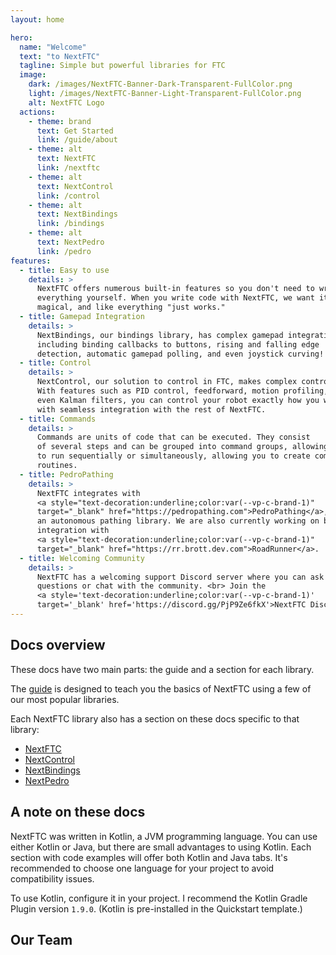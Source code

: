 ```yaml
---
layout: home

hero:
  name: "Welcome"
  text: "to NextFTC"
  tagline: Simple but powerful libraries for FTC
  image:
    dark: /images/NextFTC-Banner-Dark-Transparent-FullColor.png
    light: /images/NextFTC-Banner-Light-Transparent-FullColor.png
    alt: NextFTC Logo
  actions:
    - theme: brand
      text: Get Started
      link: /guide/about
    - theme: alt
      text: NextFTC
      link: /nextftc
    - theme: alt
      text: NextControl
      link: /control
    - theme: alt
      text: NextBindings
      link: /bindings
    - theme: alt
      text: NextPedro
      link: /pedro
features:
  - title: Easy to use
    details: >
      NextFTC offers numerous built-in features so you don't need to write
      everything yourself. When you write code with NextFTC, we want it to feel
      magical, and like everything "just works."
  - title: Gamepad Integration
    details: >
      NextBindings, our bindings library, has complex gamepad integration, 
      including binding callbacks to buttons, rising and falling edge 
      detection, automatic gamepad polling, and even joystick curving!
  - title: Control
    details: >
      NextControl, our solution to control in FTC, makes complex control easy.
      With features such as PID control, feedforward, motion profiling, and
      even Kalman filters, you can control your robot exactly how you want to,
      with seamless integration with the rest of NextFTC.
  - title: Commands
    details: >
      Commands are units of code that can be executed. They consist 
      of several steps and can be grouped into command groups, allowing them 
      to run sequentially or simultaneously, allowing you to create complex
      routines.
  - title: PedroPathing
    details: >
      NextFTC integrates with 
      <a style="text-decoration:underline;color:var(--vp-c-brand-1)" 
      target="_blank" href="https://pedropathing.com">PedroPathing</a>,
      an autonomous pathing library. We are also currently working on built-in
      integration with
      <a style="text-decoration:underline;color:var(--vp-c-brand-1)"
      target="_blank" href="https://rr.brott.dev.com">RoadRunner</a>.
  - title: Welcoming Community
    details: >
      NextFTC has a welcoming support Discord server where you can ask 
      questions or chat with the community. <br> Join the 
      <a style='text-decoration:underline;color:var(--vp-c-brand-1)'
      target='_blank' href='https://discord.gg/PjP9Ze6fkX'>NextFTC Discord</a>!
---
```


## Docs overview

These docs have two main parts: the guide and a section for each library.

The [guide](/guide/about) is designed to teach you the basics of NextFTC using a
few of our most popular libraries.

Each NextFTC library also has a section on these docs specific to that library:

- [NextFTC](/nextftc)
- [NextControl](/control)
- [NextBindings](/bindings)
- [NextPedro](/pedro)

## A note on these docs

NextFTC was written in Kotlin, a JVM programming language. You can use either
Kotlin or Java, but there are small
advantages to using Kotlin. Each section with code examples will offer both
Kotlin and Java tabs. It's recommended to
choose one language for your project to avoid compatibility issues.

To use Kotlin, configure it in your project. I recommend the Kotlin Gradle
Plugin version `1.9.0`. (Kotlin is
pre-installed in the Quickstart template.)

<script setup>
import { VPTeamMembers } from 'vitepress/theme';

const members = [
  {
    avatar: 'https://github.com/rowan-mcalpin.png',
    name: 'Rowan McAlpin',
    title: 'Lead Dev | NextFTC | NextControl | NextPedro',
    links: [
      { icon: 'github', link: 'https://github.com/rowan-mcalpin' },
      { 
        icon: {svg: '<svg xmlns="http://www.w3.org/2000/svg" fill="none" viewBox="0 0 24 24" stroke-width="1.5" stroke="currentColor" class="size-6"><path stroke-linecap="round" stroke-linejoin="round" d="M21.75 6.75v10.5a2.25 2.25 0 0 1-2.25 2.25h-15a2.25 2.25 0 0 1-2.25-2.25V6.75m19.5 0A2.25 2.25 0 0 0 19.5 4.5h-15a2.25 2.25 0 0 0-2.25 2.25m19.5 0v.243a2.25 2.25 0 0 1-1.07 1.916l-7.5 4.615a2.25 2.25 0 0 1-2.36 0L3.32 8.91a2.25 2.25 0 0 1-1.07-1.916V6.75" /></svg>'}, 
        link: 'mailto:rowan@nextftc.dev',
        ariaLabel: 'email' 
      },
      { icon: 'linkedin', link: 'https://www.linkedin.com/in/rowan-mcalpin/'},
      {
        icon: { svg: '<svg xmlns="http://www.w3.org/2000/svg" fill="none" viewBox="0 0 24 24" stroke-width="1.5" stroke="currentColor" class="size-6"><path stroke-linecap="round" stroke-linejoin="round" d="M12 21a9.004 9.004 0 0 0 8.716-6.747M12 21a9.004 9.004 0 0 1-8.716-6.747M12 21c2.485 0 4.5-4.03 4.5-9S14.485 3 12 3m0 18c-2.485 0-4.5-4.03-4.5-9S9.515 3 12 3m0 0a8.997 8.997 0 0 1 7.843 4.582M12 3a8.997 8.997 0 0 0-7.843 4.582m15.686 0A11.953 11.953 0 0 1 12 10.5c-2.998 0-5.74-1.1-7.843-2.918m15.686 0A8.959 8.959 0 0 1 21 12c0 .778-.099 1.533-.284 2.253m0 0A17.919 17.919 0 0 1 12 16.5c-3.162 0-6.133-.815-8.716-2.247m0 0A9.015 9.015 0 0 1 3 12c0-1.605.42-3.113 1.157-4.418" /></svg>'},
        link: 'https://rowanmcalpin.com',
        ariaLabel: 'website'
      }
    ]
  },
  {
    avatar: 'https://github.com/beepbot99.png',
    name: 'Davis Luxenberg',
    title: 'NextFTC | NextControl | NextPedro | NextBindings',
    links: [
      {
        icon: "github",
        link: "https://github.com/beepbot99"
      }
    ]
  },
  {
    avatar: 'https://github.com/zachwaffle4.png',
    name: 'Zach Harel',
    title: 'NextControl | NextRunner',
    links: [
      {
        icon: "github",
        link: "https://github.com/zachwaffle4"
      },
      { 
        icon: {svg: '<svg xmlns="http://www.w3.org/2000/svg" fill="none" viewBox="0 0 24 24" stroke-width="1.5" stroke="currentColor" class="size-6"><path stroke-linecap="round" stroke-linejoin="round" d="M21.75 6.75v10.5a2.25 2.25 0 0 1-2.25 2.25h-15a2.25 2.25 0 0 1-2.25-2.25V6.75m19.5 0A2.25 2.25 0 0 0 19.5 4.5h-15a2.25 2.25 0 0 0-2.25 2.25m19.5 0v.243a2.25 2.25 0 0 1-1.07 1.916l-7.5 4.615a2.25 2.25 0 0 1-2.36 0L3.32 8.91a2.25 2.25 0 0 1-1.07-1.916V6.75" /></svg>'}, 
        link: 'mailto:ftc@zharel.me',
        ariaLabel: 'email' 
      }
    ]
  }
]
</script>

## Our Team

<VPTeamMembers size="small" :members="members" />
